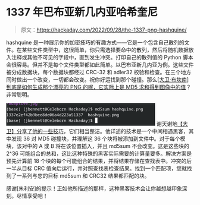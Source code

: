 # 1337 年巴布亚新几内亚哈希奎尼

> 原文：<https://hackaday.com/2022/09/28/the-1337-png-hashquine/>

hashquine 是一种展示你的加密技巧的有趣方式——它是一个包含自己散列的文件。在某些文件类型中，这很简单，你只需选择要命中的散列，然后将随机数据放入注释或其他不可见的字段中，直到发生冲突。打印自己的散列值的 Python 脚本会很容易。但并不是每个文件类型都如此简单。以巴布亚新几内亚为例。这些文件被分成数据块，每个数据块都经过 CRC-32 和 adler32 校验和检查。在三个地方同时做出一个改变，一切都会改变。祝你好运找到那个碰撞。那么[[大卫·布坎南]到底是如何生成那个漂亮的 PNG 的呢，它实际上是 MD5 求和得到图像中的值](https://twitter.com/David3141593/status/1573218394358386688/photo/1)？非常聪明。

[![md5sum hashquine.png](img/2eea61ee86a50e4dd9e23d0378e43ecd.png)](https://hackaday.com/wp-content/uploads/2022/09/Hashquine_demo.png) 谢天谢地[【大卫】分享了他的一些技巧](https://gist.github.com/DavidBuchanan314/a15e93eeaaad977a0fec3a6232c0b8ae)，它们相当整洁。他详述的技术是一个中间相遇黑客，其中发现 36 对 MD5 碰撞块，并理解这 36 个块将被添加到文件中。对于每个模块，该对中的 A 或 B 将在该位置插入，并且 md5sum 不会改变。这是这些块的 2^36 可能组合的总和，这比这种特殊的黑客实际需要的计算量要多。解决方案是预先计算前 18 个块的每个可能组合的结果，并将结果存储在查找表中。冲突的后一半从目标 CRC 值向后运行，并对照查找表检查结果。找到一个匹配项，您就找到了一系列与您的目标 md5sum 和 CRC32 结果都匹配的块。

感谢[朱利安]的提示！正如他所描述的那样，这种黑客技术会让你越想越印象深刻。尽情享受吧！